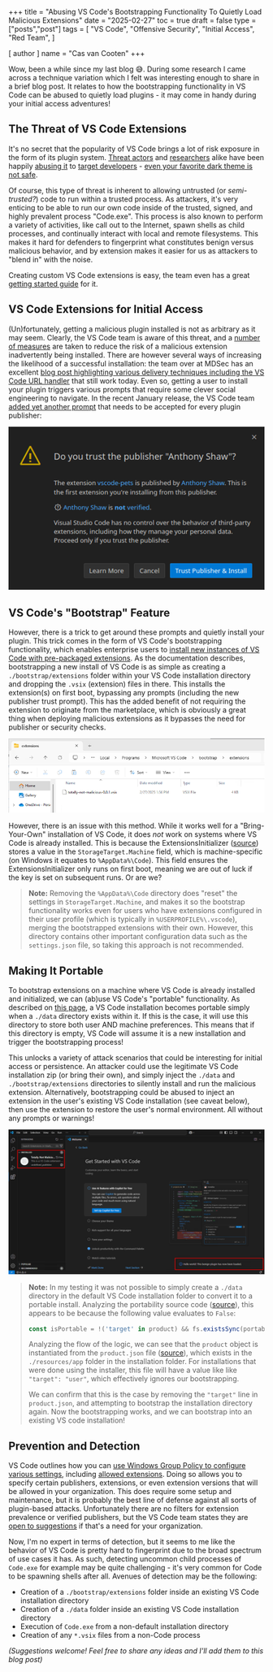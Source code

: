 +++
title = "Abusing VS Code's Bootstrapping Functionality To Quietly Load Malicious Extensions"
date = "2025-02-27"
toc = true
draft = false
type = ["posts","post"]
tags = [
    "VS Code",
    "Offensive Security",
    "Initial Access",
    "Red Team",
]

[ author ]
  name = "Cas van Cooten"
+++

Wow, been a while since my last blog 😅. During some research I came across a technique variation which I felt was interesting enough to share in a brief blog post. It relates to how the bootstrapping functionality in VS Code can be abused to quietly load plugins - it may come in handy during your initial access adventures!

## The Threat of VS Code Extensions

It's no secret that the popularity of VS Code brings a lot of risk exposure in the form of its plugin system. [Threat actors](https://unit42.paloaltonetworks.com/stately-taurus-abuses-vscode-southeast-asian-espionage/) and [researchers](https://www.bleepingcomputer.com/news/security/malicious-vscode-extensions-with-millions-of-installs-discovered/) alike have been happily [abusing it](https://arxiv.org/html/2411.07479v1) to [target developers](https://www.reversinglabs.com/blog/malicious-helpers-vs-code-extensions-observed-stealing-sensitive-information) - [even your favorite dark theme is not safe](https://www.bleepingcomputer.com/news/security/vscode-extensions-with-9-million-installs-pulled-over-security-risks/).

Of course, this type of threat is inherent to allowing untrusted (or _semi-trusted?_) code to run within a trusted process. As attackers, it's very enticing to be able to run our own code inside of the trusted, signed, and highly prevalent process "Code.exe". This process is also known to perform a variety of activities, like call out to the Internet, spawn shells as child processes, and continually interact with local and remote filesystems. This makes it hard for defenders to fingerprint what constitutes benign versus malicious behavior, and by extension makes it easier for us as attackers to "blend in" with the noise.

Creating custom VS Code extensions is easy, the team even has a great [getting started guide](https://code.visualstudio.com/api/get-started/your-first-extension) for it.

## VS Code Extensions for Initial Access

(Un)fortunately, getting a malicious plugin installed is not as arbitrary as it may seem. Clearly, the VS Code team is aware of this threat, and a [number of measures](https://code.visualstudio.com/docs/editor/extension-runtime-security) are taken to reduce the risk of a malicious extension inadvertently being installed. There are however several ways of increasing the likelihood of a successful installation: the team over at MDSec has an excellent [blog post highlighting various delivery techniques including the VS Code URL handler](https://www.mdsec.co.uk/2023/08/leveraging-vscode-extensions-for-initial-access/) that still work today. Even so, getting a user to install your plugin triggers various prompts that require some clever social engineering to navigate. In the recent January release, the VS Code team [added yet another prompt](https://code.visualstudio.com/updates/v1_97#_trusting-extension-publishers) that needs to be accepted for every plugin publisher:

![VS Code's new "Publisher Trust" prompt](/images/vscode-publishertrust.png)

## VS Code's "Bootstrap" Feature

However, there is a trick to get around these prompts and quietly install your plugin. This trick comes in the form of VS Code's bootstrapping functionality, which enables enterprise users to [install new instances of VS Code with pre-packaged extensions](https://code.visualstudio.com/docs/setup/enterprise#_set-up-vs-code-with-preinstalled-extensions). As the documentation describes, bootstrapping a new install of VS Code is as simple as creating a `./bootstrap/extensions` folder within your VS Code installation directory and dropping the `.vsix` (extension) files in there. This installs the extension(s) on first boot, bypassing any prompts (including the new publisher trust prompt). This has the added benefit of not requiring the extension to originate from the marketplace, which is obviously a great thing when deploying malicious extensions as it bypasses the need for publisher or security checks.

![Easy as dropping a file in the VS Code directory!](/images/vscode-bootstrapextensionfile.png)

However, there is an issue with this method. While it works well for a "Bring-Your-Own" installation of VS Code, it does _not_ work on systems where VS Code is already installed. This is because the ExtensionsInitializer ([source](https://github.com/microsoft/vscode/blob/main/src/vs/code/electron-utility/sharedProcess/contrib/defaultExtensionsInitializer.ts)) stores a value in the `StorageTarget.Machine` field, which is machine-specific (on Windows it equates to `%AppData%\Code`). This field ensures the ExtensionsInitializer only runs on first boot, meaning we are out of luck if the key is set on subsequent runs. Or are we?

> **Note:** Removing the `%AppData%\Code` directory does "reset" the settings in `StorageTarget.Machine`, and makes it so the bootstrap functionality works even for users who have extensions configured in their user profile (which is typically in `%USERPROFILE%\.vscode`), merging the bootstrapped extensions with their own. However, this directory contains other important configuration data such as the `settings.json` file, so taking this approach is not recommended.

## Making It Portable

To bootstrap extensions on a machine where VS Code is already installed and initialized, we can (ab)use VS Code's "portable" functionality. As described on [this page](https://code.visualstudio.com/docs/editor/portable), a VS Code installation becomes portable simply when a `./data` directory exists within it. If this is the case, it will use this directory to store both user AND machine preferences. This means that if this directory is empty, VS Code will assume it is a new installation and trigger the bootstrapping process!

This unlocks a variety of attack scenarios that could be interesting for initial access or persistence. An attacker could use the legitimate VS Code installation zip (or bring their own), and simply inject the `./data` and `./bootstrap/extensions` directories to silently install and run the malicious extension. Alternatively, bootstrapping could be abused to inject an extension in the user's existing VS Code installation (see caveat below), then use the extension to restore the user's normal environment. All without any prompts or warnings! 

![We all know message boxes are the _real_ impact 😎](/images/vscode-extensioninstalled.png)

> **Note:** In my testing it was not possible to simply create a `./data` directory in the default VS Code installation folder to convert it to a portable install. Analyzing the portability source code ([source](https://github.com/microsoft/vscode/blob/bd4ab867f9ca31105f05032cf09edbce31fc6fe3/src/bootstrap-node.ts#L163)), this appears to be because the following value evaluates to `False`:
>
> ```typescript
> const isPortable = !('target' in product) && fs.existsSync(portableDataPath);
> ```
>
> Analyzing the flow of the logic, we can see that the `product` object is instantiated from the `product.json` file ([source](https://github.com/microsoft/vscode/blob/main/src/bootstrap-meta.ts#L13)), which exists in the `./resources/app` folder in the installation folder. For installations that were done using the installer, this file will have a value like like `"target": "user"`, which effectively ignores our bootstrapping.
> 
> We can confirm that this is the case by removing the `"target"` line in `product.json`, and attempting to bootstrap the installation directory again. Now the bootstrapping works, and we can bootstrap into an existing VS code installation!

## Prevention and Detection

VS Code outlines how you can [use Windows Group Policy to configure various settings](https://code.visualstudio.com/docs/setup/enterprise#_group-policy-on-windows), including [allowed extensions](https://code.visualstudio.com/docs/setup/enterprise#_configure-allowed-extensions). Doing so allows you to specify certain publishers, extensions, or even extension versions that will be allowed in your organization. This does require some setup and maintenance, but it is probably the best line of defense against all sorts of plugin-based attacks. Unfortunately there are no filters for extension prevalence or verified publishers, but the VS Code team states they are [open to suggestions](https://code.visualstudio.com/docs/setup/enterprise#_additional-policies) if that's a need for your organization.

Now, I'm no expert in terms of detection, but it seems to me like the behavior of VS Code is pretty hard to fingerprint due to the broad spectrum of use cases it has. As such, detecting uncommon child processes of `Code.exe` for example may be quite challenging - it's very common for Code to be spawning shells after all. Avenues of detection may be the following:

- Creation of a `./bootstrap/extensions` folder inside an existing VS Code installation directory
- Creation of a `./data` folder inside an existing VS Code installation directory
- Execution of `Code.exe` from a non-default installation directory
- Creation of any `*.vsix` files from a non-Code process

_(Suggestions welcome! Feel free to share any ideas and I'll add them to this blog post)_